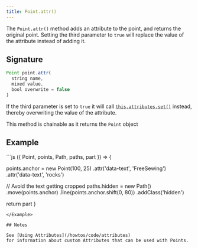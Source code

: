 ```yaml
---
title: Point.attr()
---
```


The `Point.attr()` method adds an attribute to the point, and returns the
original point. Setting the third parameter to `true` will replace the value of
the attribute instead of adding it.

## Signature

```js
Point point.attr(
  string name, 
  mixed value, 
  bool overwrite = false
)
```

If the third parameter is set to `true` it will call [`this.attributes.set()`](/reference/api/attributes/set/) instead, thereby overwriting the value of the attribute.


<Tip compact>This method is chainable as it returns the `Point` object</Tip>

## Example

<Example caption="An example of the Point.attr() method">
```js
({ Point, points, Path, paths, part }) => {

  points.anchor = new Point(100, 25)
    .attr('data-text', 'FreeSewing')
    .attr('data-text', 'rocks')

  // Avoid the text getting cropped
  paths.hidden = new Path()
    .move(points.anchor)
    .line(points.anchor.shift(0, 80))
    .addClass('hidden')
  
  return part
}
```
</Example>

## Notes

See [Using Attributes](/howtos/code/attributes)
for information about custom Attributes that can be used with Points.
